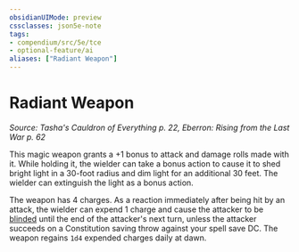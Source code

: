 ```yaml
---
obsidianUIMode: preview
cssclasses: json5e-note
tags:
- compendium/src/5e/tce
- optional-feature/ai
aliases: ["Radiant Weapon"]
---
```

# Radiant Weapon
*Source: Tasha's Cauldron of Everything p. 22, Eberron: Rising from the Last War p. 62* 

This magic weapon grants a +1 bonus to attack and damage rolls made with it. While holding it, the wielder can take a bonus action to cause it to shed bright light in a 30-foot radius and dim light for an additional 30 feet. The wielder can extinguish the light as a bonus action.

The weapon has 4 charges. As a reaction immediately after being hit by an attack, the wielder can expend 1 charge and cause the attacker to be [blinded](../../../Rules%20&%20Options/5e%20Rules/conditions.md##blinded) until the end of the attacker's next turn, unless the attacker succeeds on a Constitution saving throw against your spell save DC. The weapon regains `1d4` expended charges daily at dawn.